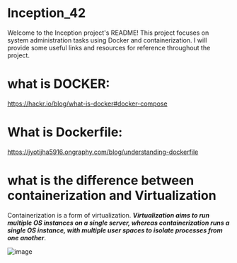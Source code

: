 # Inception_42

Welcome to the Inception project's README! This project focuses on system administration tasks using Docker and containerization. I will provide some useful links and resources for reference throughout the project.

# what is DOCKER:

https://hackr.io/blog/what-is-docker#docker-compose

# What is Dockerfile:

https://jyotijha5916.ongraphy.com/blog/understanding-dockerfile 

# what is the difference between containerization and Virtualization

Containerization is a form of virtualization. ***Virtualization aims to run multiple OS instances on a single server, whereas containerization runs a single OS instance, with multiple user spaces to isolate processes from one another***.

![image](https://github.com/iobba/inception/assets/125093290/ac97b609-e581-4e01-b062-db7c6c38dc51)

